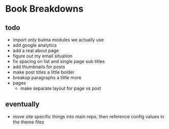 # Book Breakdowns

## todo

* import only bulma modules we actually use
* add google analytics
* add a real about page
* figure out my email situation
* fix spacing on list and single page sub titles
* add thumbnails for posts
* make post titles a little bolder
* breakup paragraphs a little more
* pages
    * make separate layout for page vs post

## eventually

* move site specific things into main repo, then reference config values in the theme files